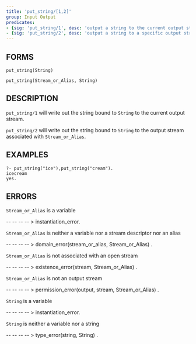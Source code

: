 ```yaml
---
title: 'put_string/[1,2]'
group: Input Output
predicates:
- {sig: 'put_string/1', desc: 'output a string to the current output stream'}
- {sig: 'put_string/2', desc: 'output a string to a specific output stream'}
---
```


## FORMS
```
put_string(String)

put_string(Stream_or_Alias, String)
```
## DESCRIPTION

`put_string/1` will write out the string bound to `String` to the current output stream.

`put_string/2` will write out the string bound to `String` to the output stream associated with `Stream_or_Alias`.

## EXAMPLES

```
?- put_string("ice"),put_string("cream").
icecream
yes.
```
## ERRORS

`Stream_or_Alias` is a variable

-- -- -- -- &gt; instantiation_error.

`Stream_or_Alias` is neither a variable nor a stream descriptor nor an alias

-- -- -- -- &gt; domain_error(stream_or_alias, Stream_or_Alias) .

`Stream_or_Alias` is not associated with an open stream

-- -- -- -- &gt; existence_error(stream, Stream_or_Alias) .

`Stream_or_Alias` is not an output stream

-- -- -- -- &gt; permission_error(output, stream, Stream_or_Alias) .

`String` is a variable

-- -- -- -- &gt; instantiation_error.

`String` is neither a variable nor a string

-- -- -- -- &gt; type_error(string, String) .

